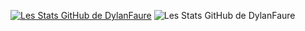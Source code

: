 [![Les Stats GitHub de DylanFaure](https://github-readme-stats.vercel.app/api?username=DylanFaure)](https://github.com/DylanFaure/github-readme-stats)
![Les Stats GitHub de DylanFaure](https://github-readme-stats.vercel.app/api?username=DylanFaure&count_private=true)
